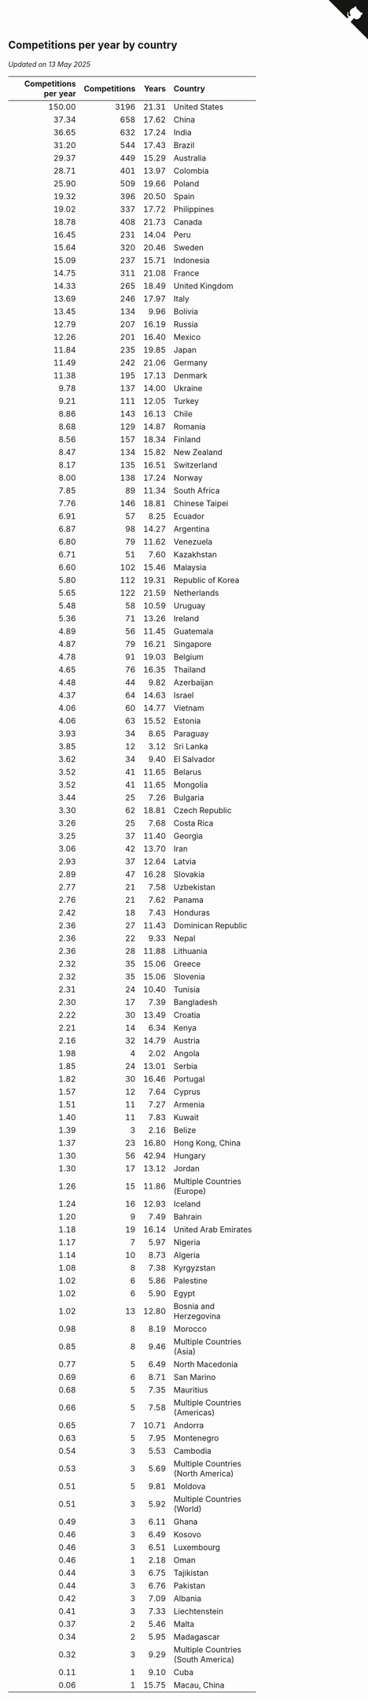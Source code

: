 ## Competitions per year by country

*Updated on 13 May 2025*

| Competitions per year | Competitions | Years | Country |
| ---: | ---: | ---: | :--- |
| 150.00 | 3196 | 21.31 | United States |
| 37.34 | 658 | 17.62 | China |
| 36.65 | 632 | 17.24 | India |
| 31.20 | 544 | 17.43 | Brazil |
| 29.37 | 449 | 15.29 | Australia |
| 28.71 | 401 | 13.97 | Colombia |
| 25.90 | 509 | 19.66 | Poland |
| 19.32 | 396 | 20.50 | Spain |
| 19.02 | 337 | 17.72 | Philippines |
| 18.78 | 408 | 21.73 | Canada |
| 16.45 | 231 | 14.04 | Peru |
| 15.64 | 320 | 20.46 | Sweden |
| 15.09 | 237 | 15.71 | Indonesia |
| 14.75 | 311 | 21.08 | France |
| 14.33 | 265 | 18.49 | United Kingdom |
| 13.69 | 246 | 17.97 | Italy |
| 13.45 | 134 | 9.96 | Bolivia |
| 12.79 | 207 | 16.19 | Russia |
| 12.26 | 201 | 16.40 | Mexico |
| 11.84 | 235 | 19.85 | Japan |
| 11.49 | 242 | 21.06 | Germany |
| 11.38 | 195 | 17.13 | Denmark |
| 9.78 | 137 | 14.00 | Ukraine |
| 9.21 | 111 | 12.05 | Turkey |
| 8.86 | 143 | 16.13 | Chile |
| 8.68 | 129 | 14.87 | Romania |
| 8.56 | 157 | 18.34 | Finland |
| 8.47 | 134 | 15.82 | New Zealand |
| 8.17 | 135 | 16.51 | Switzerland |
| 8.00 | 138 | 17.24 | Norway |
| 7.85 | 89 | 11.34 | South Africa |
| 7.76 | 146 | 18.81 | Chinese Taipei |
| 6.91 | 57 | 8.25 | Ecuador |
| 6.87 | 98 | 14.27 | Argentina |
| 6.80 | 79 | 11.62 | Venezuela |
| 6.71 | 51 | 7.60 | Kazakhstan |
| 6.60 | 102 | 15.46 | Malaysia |
| 5.80 | 112 | 19.31 | Republic of Korea |
| 5.65 | 122 | 21.59 | Netherlands |
| 5.48 | 58 | 10.59 | Uruguay |
| 5.36 | 71 | 13.26 | Ireland |
| 4.89 | 56 | 11.45 | Guatemala |
| 4.87 | 79 | 16.21 | Singapore |
| 4.78 | 91 | 19.03 | Belgium |
| 4.65 | 76 | 16.35 | Thailand |
| 4.48 | 44 | 9.82 | Azerbaijan |
| 4.37 | 64 | 14.63 | Israel |
| 4.06 | 60 | 14.77 | Vietnam |
| 4.06 | 63 | 15.52 | Estonia |
| 3.93 | 34 | 8.65 | Paraguay |
| 3.85 | 12 | 3.12 | Sri Lanka |
| 3.62 | 34 | 9.40 | El Salvador |
| 3.52 | 41 | 11.65 | Belarus |
| 3.52 | 41 | 11.65 | Mongolia |
| 3.44 | 25 | 7.26 | Bulgaria |
| 3.30 | 62 | 18.81 | Czech Republic |
| 3.26 | 25 | 7.68 | Costa Rica |
| 3.25 | 37 | 11.40 | Georgia |
| 3.06 | 42 | 13.70 | Iran |
| 2.93 | 37 | 12.64 | Latvia |
| 2.89 | 47 | 16.28 | Slovakia |
| 2.77 | 21 | 7.58 | Uzbekistan |
| 2.76 | 21 | 7.62 | Panama |
| 2.42 | 18 | 7.43 | Honduras |
| 2.36 | 27 | 11.43 | Dominican Republic |
| 2.36 | 22 | 9.33 | Nepal |
| 2.36 | 28 | 11.88 | Lithuania |
| 2.32 | 35 | 15.06 | Greece |
| 2.32 | 35 | 15.06 | Slovenia |
| 2.31 | 24 | 10.40 | Tunisia |
| 2.30 | 17 | 7.39 | Bangladesh |
| 2.22 | 30 | 13.49 | Croatia |
| 2.21 | 14 | 6.34 | Kenya |
| 2.16 | 32 | 14.79 | Austria |
| 1.98 | 4 | 2.02 | Angola |
| 1.85 | 24 | 13.01 | Serbia |
| 1.82 | 30 | 16.46 | Portugal |
| 1.57 | 12 | 7.64 | Cyprus |
| 1.51 | 11 | 7.27 | Armenia |
| 1.40 | 11 | 7.83 | Kuwait |
| 1.39 | 3 | 2.16 | Belize |
| 1.37 | 23 | 16.80 | Hong Kong, China |
| 1.30 | 56 | 42.94 | Hungary |
| 1.30 | 17 | 13.12 | Jordan |
| 1.26 | 15 | 11.86 | Multiple Countries (Europe) |
| 1.24 | 16 | 12.93 | Iceland |
| 1.20 | 9 | 7.49 | Bahrain |
| 1.18 | 19 | 16.14 | United Arab Emirates |
| 1.17 | 7 | 5.97 | Nigeria |
| 1.14 | 10 | 8.73 | Algeria |
| 1.08 | 8 | 7.38 | Kyrgyzstan |
| 1.02 | 6 | 5.86 | Palestine |
| 1.02 | 6 | 5.90 | Egypt |
| 1.02 | 13 | 12.80 | Bosnia and Herzegovina |
| 0.98 | 8 | 8.19 | Morocco |
| 0.85 | 8 | 9.46 | Multiple Countries (Asia) |
| 0.77 | 5 | 6.49 | North Macedonia |
| 0.69 | 6 | 8.71 | San Marino |
| 0.68 | 5 | 7.35 | Mauritius |
| 0.66 | 5 | 7.58 | Multiple Countries (Americas) |
| 0.65 | 7 | 10.71 | Andorra |
| 0.63 | 5 | 7.95 | Montenegro |
| 0.54 | 3 | 5.53 | Cambodia |
| 0.53 | 3 | 5.69 | Multiple Countries (North America) |
| 0.51 | 5 | 9.81 | Moldova |
| 0.51 | 3 | 5.92 | Multiple Countries (World) |
| 0.49 | 3 | 6.11 | Ghana |
| 0.46 | 3 | 6.49 | Kosovo |
| 0.46 | 3 | 6.51 | Luxembourg |
| 0.46 | 1 | 2.18 | Oman |
| 0.44 | 3 | 6.75 | Tajikistan |
| 0.44 | 3 | 6.76 | Pakistan |
| 0.42 | 3 | 7.09 | Albania |
| 0.41 | 3 | 7.33 | Liechtenstein |
| 0.37 | 2 | 5.46 | Malta |
| 0.34 | 2 | 5.95 | Madagascar |
| 0.32 | 3 | 9.29 | Multiple Countries (South America) |
| 0.11 | 1 | 9.10 | Cuba |
| 0.06 | 1 | 15.75 | Macau, China |


<a href="https://github.com/jonatanklosko/wca_statistics" class="github-corner" aria-label="View source on Github"><svg width="80" height="80" viewBox="0 0 250 250" style="fill:#151513; color:#fff; position: absolute; top: 0; border: 0; right: 0;" aria-hidden="true"><path d="M0,0 L115,115 L130,115 L142,142 L250,250 L250,0 Z"></path><path d="M128.3,109.0 C113.8,99.7 119.0,89.6 119.0,89.6 C122.0,82.7 120.5,78.6 120.5,78.6 C119.2,72.0 123.4,76.3 123.4,76.3 C127.3,80.9 125.5,87.3 125.5,87.3 C122.9,97.6 130.6,101.9 134.4,103.2" fill="currentColor" style="transform-origin: 130px 106px;" class="octo-arm"></path><path d="M115.0,115.0 C114.9,115.1 118.7,116.5 119.8,115.4 L133.7,101.6 C136.9,99.2 139.9,98.4 142.2,98.6 C133.8,88.0 127.5,74.4 143.8,58.0 C148.5,53.4 154.0,51.2 159.7,51.0 C160.3,49.4 163.2,43.6 171.4,40.1 C171.4,40.1 176.1,42.5 178.8,56.2 C183.1,58.6 187.2,61.8 190.9,65.4 C194.5,69.0 197.7,73.2 200.1,77.6 C213.8,80.2 216.3,84.9 216.3,84.9 C212.7,93.1 206.9,96.0 205.4,96.6 C205.1,102.4 203.0,107.8 198.3,112.5 C181.9,128.9 168.3,122.5 157.7,114.1 C157.9,116.9 156.7,120.9 152.7,124.9 L141.0,136.5 C139.8,137.7 141.6,141.9 141.8,141.8 Z" fill="currentColor" class="octo-body"></path></svg></a><style>.github-corner:hover .octo-arm{animation:octocat-wave 560ms ease-in-out}@keyframes octocat-wave{0%,100%{transform:rotate(0)}20%,60%{transform:rotate(-25deg)}40%,80%{transform:rotate(10deg)}}@media (max-width:500px){.github-corner:hover .octo-arm{animation:none}.github-corner .octo-arm{animation:octocat-wave 560ms ease-in-out}}</style>

